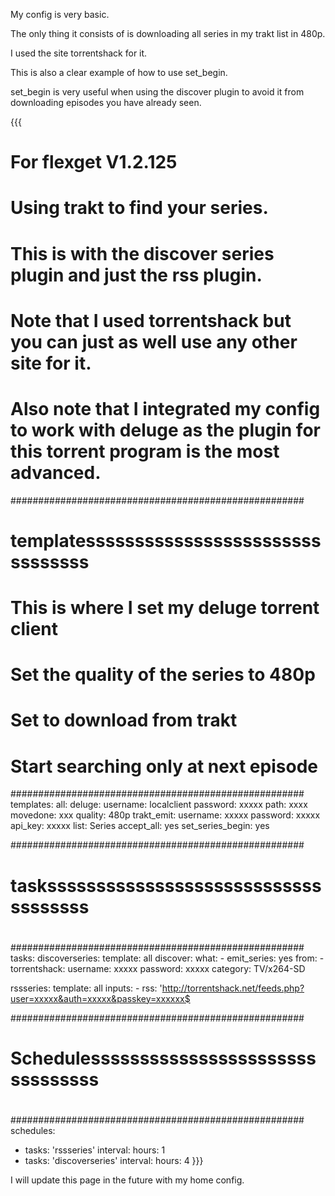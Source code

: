My config is very basic.

The only thing it consists of is downloading all series in my trakt list in 480p.

I used the site torrentshack for it.


This is also a clear example of how to use set_begin.

set_begin is very useful when using the discover plugin to avoid it from downloading episodes you have already seen.


{{{
# For flexget V1.2.125
# Using trakt to find your series.
# This is with the discover series plugin and just the rss plugin.
# Note that I used torrentshack but you can just as well use any other site for it.
# Also note that I integrated my config to work with deluge as the plugin for this torrent program is the most advanced.
#####################################################
#                                                   #
# templatessssssssssssssssssssssssssssssss          #
#                                                   #
# This is where I set my deluge torrent client
# Set the quality of the series to 480p
# Set to download from trakt
# Start searching only at next episode
#####################################################
templates:
  all:
    deluge:
      username: localclient
      password: xxxxx
      path: xxxx
      movedone: xxx
    quality: 480p
    trakt_emit:
      username: xxxxx
      password: xxxxx
      api_key: xxxxx
      list: Series
    accept_all: yes
    set_series_begin: yes

#####################################################
#                                                   #
# taskssssssssssssssssssssssssssssssssssss          #
#                                                   #
#####################################################
tasks:
  discoverseries:
    template: all
    discover:
      what:
        - emit_series: yes
      from:
        - torrentshack:
            username: xxxxx
            password: xxxxx
            category: TV/x264-SD

  rssseries:
    template: all
    inputs:
      - rss: 'http://torrentshack.net/feeds.php?user=xxxxx&auth=xxxxx&passkey=xxxxxx$


#####################################################
#                                                   #
# Schedulessssssssssssssssssssssssssssssss          #
#                                                   #
#####################################################
schedules:
  - tasks: 'rssseries'
    interval:
      hours: 1
  - tasks: 'discoverseries'
    interval:
      hours: 4
}}}

I will update this page in the future with my home config.